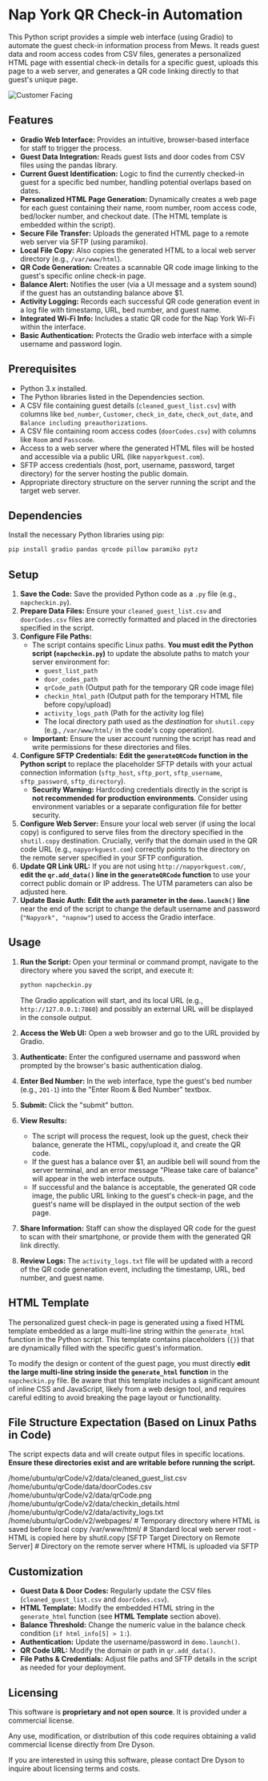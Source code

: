 # Nap York QR Check-in Automation

This Python script provides a simple web interface (using Gradio) to automate the guest check-in information process from Mews. It reads guest data and room access codes from CSV files, generates a personalized HTML page with essential check-in details for a specific guest, uploads this page to a web server, and generates a QR code linking directly to that guest's unique page.

![Customer Facing]([URL_or_Path_to_Image](https://dredyson.com/wp-content/uploads/2025/05/Screenshot-2025-05-08-at-2.17.36%E2%80%AFPM.png))

## Features

*   **Gradio Web Interface:** Provides an intuitive, browser-based interface for staff to trigger the process.
*   **Guest Data Integration:** Reads guest lists and door codes from CSV files using the pandas library.
*   **Current Guest Identification:** Logic to find the currently checked-in guest for a specific bed number, handling potential overlaps based on dates.
*   **Personalized HTML Page Generation:** Dynamically creates a web page for each guest containing their name, room number, room access code, bed/locker number, and checkout date. (The HTML template is embedded within the script).
*   **Secure File Transfer:** Uploads the generated HTML page to a remote web server via SFTP (using paramiko).
*   **Local File Copy:** Also copies the generated HTML to a local web server directory (e.g., `/var/www/html`).
*   **QR Code Generation:** Creates a scannable QR code image linking to the guest's specific online check-in page.
*   **Balance Alert:** Notifies the user (via a UI message and a system sound) if the guest has an outstanding balance above $1.
*   **Activity Logging:** Records each successful QR code generation event in a log file with timestamp, URL, bed number, and guest name.
*   **Integrated Wi-Fi Info:** Includes a static QR code for the Nap York Wi-Fi within the interface.
*   **Basic Authentication:** Protects the Gradio web interface with a simple username and password login.

## Prerequisites

*   Python 3.x installed.
*   The Python libraries listed in the Dependencies section.
*   A CSV file containing guest details (`cleaned_guest_list.csv`) with columns like `bed_number`, `Customer`, `check_in_date`, `check_out_date`, and `Balance including preauthorizations`.
*   A CSV file containing room access codes (`doorCodes.csv`) with columns like `Room` and `Passcode`.
*   Access to a web server where the generated HTML files will be hosted and accessible via a public URL (like `napyorkguest.com`).
*   SFTP access credentials (host, port, username, password, target directory) for the server hosting the public domain.
*   Appropriate directory structure on the server running the script and the target web server.

## Dependencies

Install the necessary Python libraries using pip:

```bash
pip install gradio pandas qrcode pillow paramiko pytz

```

## Setup

1.  **Save the Code:** Save the provided Python code as a `.py` file (e.g., `napcheckin.py`).
2.  **Prepare Data Files:** Ensure your `cleaned_guest_list.csv` and `doorCodes.csv` files are correctly formatted and placed in the directories specified in the script.
3.  **Configure File Paths:**
    *   The script contains specific Linux paths. **You must edit the Python script (`napcheckin.py`)** to update the absolute paths to match your server environment for:
        *   `guest_list_path`
        *   `door_codes_path`
        *   `qrCode_path` (Output path for the temporary QR code image file)
        *   `checkin_html_path` (Output path for the temporary HTML file before copy/upload)
        *   `activity_logs_path` (Path for the activity log file)
        *   The local directory path used as the *destination* for `shutil.copy` (e.g., `/var/www/html/` in the code's copy operation).
    *   **Important:** Ensure the user account running the script has read and write permissions for these directories and files.
4.  **Configure SFTP Credentials:** **Edit the `generateQRCode` function in the Python script** to replace the placeholder SFTP details with your actual connection information (`sftp_host`, `sftp_port`, `sftp_username`, `sftp_password`, `sftp_directory`).
    *   **Security Warning:** Hardcoding credentials directly in the script is **not recommended for production environments**. Consider using environment variables or a separate configuration file for better security.
5.  **Configure Web Server:** Ensure your local web server (if using the local copy) is configured to serve files from the directory specified in the `shutil.copy` destination. Crucially, verify that the domain used in the QR code URL (e.g., `napyorkguest.com`) correctly points to the directory on the remote server specified in your SFTP configuration.
6.  **Update QR Link URL:** If you are not using `http://napyorkguest.com/`, **edit the `qr.add_data()` line in the `generateQRCode` function** to use your correct public domain or IP address. The UTM parameters can also be adjusted here.
7.  **Update Basic Auth:** **Edit the `auth` parameter in the `demo.launch()` line** near the end of the script to change the default username and password (`"Napyork", "napnow"`) used to access the Gradio interface.

## Usage

1.  **Run the Script:** Open your terminal or command prompt, navigate to the directory where you saved the script, and execute it:

    ```bash
    python napcheckin.py
    ```
    The Gradio application will start, and its local URL (e.g., `http://127.0.0.1:7860`) and possibly an external URL will be displayed in the console output.
2.  **Access the Web UI:** Open a web browser and go to the URL provided by Gradio.
3.  **Authenticate:** Enter the configured username and password when prompted by the browser's basic authentication dialog.
4.  **Enter Bed Number:** In the web interface, type the guest's bed number (e.g., `201-1`) into the "Enter Room & Bed Number" textbox.
5.  **Submit:** Click the "submit" button.
6.  **View Results:**
    *   The script will process the request, look up the guest, check their balance, generate the HTML, copy/upload it, and create the QR code.
    *   If the guest has a balance over $1, an audible bell will sound from the server terminal, and an error message "Please take care of balance" will appear in the web interface outputs.
    *   If successful and the balance is acceptable, the generated QR code image, the public URL linking to the guest's check-in page, and the guest's name will be displayed in the output section of the web page.
7.  **Share Information:** Staff can show the displayed QR code for the guest to scan with their smartphone, or provide them with the generated QR link directly.
8.  **Review Logs:** The `activity_logs.txt` file will be updated with a record of the QR code generation event, including the timestamp, URL, bed number, and guest name.

## HTML Template

The personalized guest check-in page is generated using a fixed HTML template embedded as a large multi-line string within the `generate_html` function in the Python script. This template contains placeholders (`{}`) that are dynamically filled with the specific guest's information.

To modify the design or content of the guest page, you must directly **edit the large multi-line string inside the `generate_html` function** in the `napcheckin.py` file. Be aware that this template includes a significant amount of inline CSS and JavaScript, likely from a web design tool, and requires careful editing to avoid breaking the page layout or functionality.

## File Structure Expectation (Based on Linux Paths in Code)

The script expects data and will create output files in specific locations. **Ensure these directories exist and are writable before running the script.**

/home/ubuntu/qrCode/v2/data/cleaned_guest_list.csv
/home/ubuntu/qrCode/data/doorCodes.csv
/home/ubuntu/qrCode/v2/data/qrCode.png
/home/ubuntu/qrCode/v2/data/checkin_details.html
/home/ubuntu/qrCode/v2/data/activity_logs.txt
/home/ubuntu/qrCode/v2/webpages/ # Temporary directory where HTML is saved before local copy
/var/www/html/ # Standard local web server root - HTML is copied here by shutil.copy
[SFTP Target Directory on Remote Server] # Directory on the remote server where HTML is uploaded via SFTP

## Customization

*   **Guest Data & Door Codes:** Regularly update the CSV files (`cleaned_guest_list.csv` and `doorCodes.csv`).
*   **HTML Template:** Modify the embedded HTML string in the `generate_html` function (see **HTML Template** section above).
*   **Balance Threshold:** Change the numeric value in the balance check condition (`if html_info[5] > 1:`).
*   **Authentication:** Update the username/password in `demo.launch()`.
*   **QR Code URL:** Modify the domain or path in `qr.add_data()`.
*   **File Paths & Credentials:** Adjust file paths and SFTP details in the script as needed for your deployment.

## Licensing

This software is **proprietary and not open source**. It is provided under a commercial license.

Any use, modification, or distribution of this code requires obtaining a valid commercial license directly from Dre Dyson.

If you are interested in using this software, please contact Dre Dyson to inquire about licensing terms and costs.
